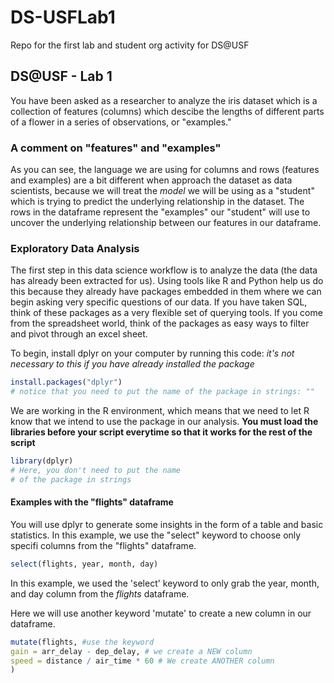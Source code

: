 # DS-USFLab1
Repo for the first lab and student org activity for DS@USF 

## DS@USF - Lab 1

You have been asked as a researcher to analyze the iris dataset which is a collection of features (columns) which descibe the lengths of different parts of a flower in a series of observations, or "examples." 

### A comment on "features" and "examples"
As you can see, the language we are using for columns and rows (features and examples) are a bit different when approach the dataset as data scientists, because we will treat the _model_ we will be using as a "student" which is trying to predict the underlying relationship in the dataset. The rows in the dataframe represent the "examples" our "student" will use to uncover the underlying relationship between our features in our dataframe. 


### Exploratory Data Analysis 

The first step in this data science workflow is to analyze the data (the data has already been extracted for us). Using tools like R and Python help us do this because they already have packages embedded in them where we can begin asking very specific questions of our data. If you have taken SQL, think of these packages as a very flexible set of querying tools. If you come from the spreadsheet world, think of the packages as easy ways to filter and pivot through an excel sheet. 

To begin, install dplyr on your computer by running this code:
_it's not necessary to this if you have already installed the package_
``` r
install.packages("dplyr")
# notice that you need to put the name of the package in strings: ""
```
We are working in the R environment, which means that we need to let R know that we intend to use the package in our analysis. **You must load the libraries before your script everytime so that it works for the rest of the script**
``` r
library(dplyr)
# Here, you don't need to put the name 
# of the package in strings
```

#### Examples with the "flights" dataframe

You will use dplyr to generate some insights in the form of a table and basic statistics. In this example, we use the "select"  keyword to choose only specifi columns from the "flights" dataframe. 
``` r
select(flights, year, month, day)
```

In this example, we used the 'select' keyword to only grab the year, month, and day column from the _flights_ dataframe.

Here we will use another keyword 'mutate' to create a new column in our dataframe.
``` r
mutate(flights, #use the keyword
gain = arr_delay - dep_delay, # we create a NEW column 
speed = distance / air_time * 60 # We create ANOTHER column
)
```
